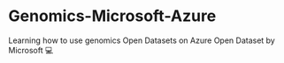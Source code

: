 # Genomics-Microsoft-Azure
Learning how to use genomics Open Datasets on Azure Open Dataset by Microsoft 💻
